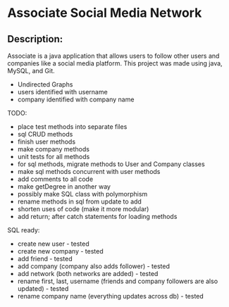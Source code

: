 # Associate Social Media Network

## Description:
Associate is a java application that allows users to follow other
users and companies like a social media platform. This project was
made using java, MySQL, and Git. 

- Undirected Graphs
- users identified with username
- company identified with company name

TODO:
- place test methods into separate files
- sql CRUD methods
- finish user methods
- make company methods
- unit tests for all methods
- for sql methods, migrate methods to User and Company classes
- make sql methods concurrent with user methods
- add comments to all code
- make getDegree in another way
- possibly make SQL class with polymorphism
- rename methods in sql from update to add
- shorten uses of code (make it more modular)
- add return; after catch statements for loading methods

SQL ready:
- create new user - tested
- create new company - tested
- add friend - tested
- add company (company also adds follower) - tested
- add network (both networks are added) - tested
- rename first, last, username (friends and company followers are also updated) - tested
- rename company name (everything updates across db) - tested